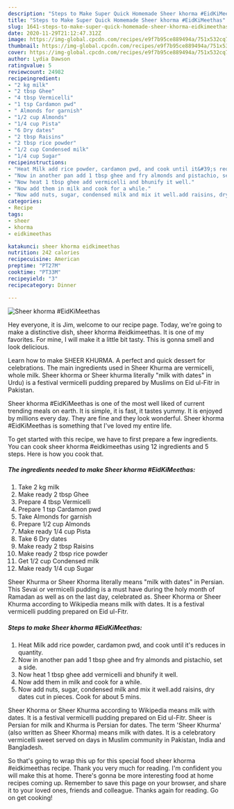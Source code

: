 ```yaml
---
description: "Steps to Make Super Quick Homemade Sheer khorma #EidKiMeethas"
title: "Steps to Make Super Quick Homemade Sheer khorma #EidKiMeethas"
slug: 1641-steps-to-make-super-quick-homemade-sheer-khorma-eidkimeethas
date: 2020-11-29T21:12:47.312Z
image: https://img-global.cpcdn.com/recipes/e9f7b95ce889494a/751x532cq70/sheer-khorma-eidkimeethas-recipe-main-photo.jpg
thumbnail: https://img-global.cpcdn.com/recipes/e9f7b95ce889494a/751x532cq70/sheer-khorma-eidkimeethas-recipe-main-photo.jpg
cover: https://img-global.cpcdn.com/recipes/e9f7b95ce889494a/751x532cq70/sheer-khorma-eidkimeethas-recipe-main-photo.jpg
author: Lydia Dawson
ratingvalue: 5
reviewcount: 24982
recipeingredient:
- "2 kg milk"
- "2 tbsp Ghee"
- "4 tbsp Vermicelli"
- "1 tsp Cardamon pwd"
- " Almonds for garnish"
- "1/2 cup Almonds"
- "1/4 cup Pista"
- "6 Dry dates"
- "2 tbsp Raisins"
- "2 tbsp rice powder"
- "1/2 cup Condensed milk"
- "1/4 cup Sugar"
recipeinstructions:
- "Heat Milk add rice powder, cardamon pwd, and cook until it&#39;s reduces in quantity."
- "Now in another pan add 1 tbsp ghee and fry almonds and pistachio, set a side."
- "Now heat 1 tbsp ghee add vermicelli and bhunify it well."
- "Now add them in milk and cook for a while."
- "Now add nuts, sugar, condensed milk and mix it well.add raisins, dry dates cut in pieces. Cook for about 5 mins."
categories:
- Recipe
tags:
- sheer
- khorma
- eidkimeethas

katakunci: sheer khorma eidkimeethas 
nutrition: 242 calories
recipecuisine: American
preptime: "PT27M"
cooktime: "PT33M"
recipeyield: "3"
recipecategory: Dinner

---
```



![Sheer khorma #EidKiMeethas](https://img-global.cpcdn.com/recipes/e9f7b95ce889494a/751x532cq70/sheer-khorma-eidkimeethas-recipe-main-photo.jpg)

Hey everyone, it is Jim, welcome to our recipe page. Today, we're going to make a distinctive dish, sheer khorma #eidkimeethas. It is one of my favorites. For mine, I will make it a little bit tasty. This is gonna smell and look delicious.

Learn how to make SHEER KHURMA. A perfect and quick dessert for celebrations. The main ingredients used in Sheer Khurma are vermicelli, whole milk. Sheer khorma or Sheer khurma literally &#34;milk with dates&#34; in Urdu) is a festival vermicelli pudding prepared by Muslims on Eid ul-Fitr in Pakistan.

Sheer khorma #EidKiMeethas is one of the most well liked of current trending meals on earth. It is simple, it is fast, it tastes yummy. It is enjoyed by millions every day. They are fine and they look wonderful. Sheer khorma #EidKiMeethas is something that I've loved my entire life.


To get started with this recipe, we have to first prepare a few ingredients. You can cook sheer khorma #eidkimeethas using 12 ingredients and 5 steps. Here is how you cook that.

<!--inarticleads1-->

##### The ingredients needed to make Sheer khorma #EidKiMeethas:

1. Take 2 kg milk
1. Make ready 2 tbsp Ghee
1. Prepare 4 tbsp Vermicelli
1. Prepare 1 tsp Cardamon pwd
1. Take  Almonds for garnish
1. Prepare 1/2 cup Almonds
1. Make ready 1/4 cup Pista
1. Take 6 Dry dates
1. Make ready 2 tbsp Raisins
1. Make ready 2 tbsp rice powder
1. Get 1/2 cup Condensed milk
1. Make ready 1/4 cup Sugar


Sheer Khurma or Sheer Khorma literally means &#34;milk with dates&#34; in Persian. This Sevai or vermicelli pudding is a must have during the holy month of Ramadan as well as on the last day, celebrated as. Sheer Khorma or Sheer Khurma according to Wikipedia means milk with dates. It is a festival vermicelli pudding prepared on Eid ul-Fitr. 

<!--inarticleads2-->

##### Steps to make Sheer khorma #EidKiMeethas:

1. Heat Milk add rice powder, cardamon pwd, and cook until it&#39;s reduces in quantity.
1. Now in another pan add 1 tbsp ghee and fry almonds and pistachio, set a side.
1. Now heat 1 tbsp ghee add vermicelli and bhunify it well.
1. Now add them in milk and cook for a while.
1. Now add nuts, sugar, condensed milk and mix it well.add raisins, dry dates cut in pieces. Cook for about 5 mins.


Sheer Khorma or Sheer Khurma according to Wikipedia means milk with dates. It is a festival vermicelli pudding prepared on Eid ul-Fitr. Sheer is Persian for milk and Khurma is Persian for dates. The term &#39;Sheer Khurma&#39; (also written as Sheer Khorma) means milk with dates. It is a celebratory vermicelli sweet served on days in Muslim community in Pakistan, India and Bangladesh. 

So that's going to wrap this up for this special food sheer khorma #eidkimeethas recipe. Thank you very much for reading. I'm confident you will make this at home. There's gonna be more interesting food at home recipes coming up. Remember to save this page on your browser, and share it to your loved ones, friends and colleague. Thanks again for reading. Go on get cooking!
